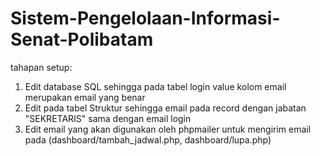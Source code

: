 # Sistem-Pengelolaan-Informasi-Senat-Polibatam

tahapan setup:
1. Edit database SQL sehingga pada tabel login value kolom email merupakan email yang benar
2. Edit pada tabel Struktur sehingga email pada record dengan jabatan "SEKRETARIS" sama dengan email login
3. Edit email yang akan digunakan oleh phpmailer untuk mengirim email pada (dashboard/tambah_jadwal.php, dashboard/lupa.php)
